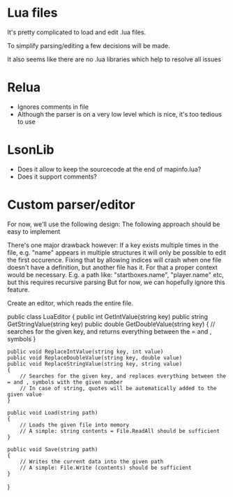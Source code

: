 ﻿# Lua files
It's pretty complicated to load and edit .lua files.

To simplify parsing/editing a few decisions will be made.

It also seems like there are no .lua libraries which help to resolve all issues

# Relua
* Ignores comments in file
* Although the parser is on a very low level which is nice, it's too tedious to use

# LsonLib
* Does it allow to keep the sourcecode at the end of mapinfo.lua?
* Does it support comments?

# Custom parser/editor
For now, we'll use the following design:
The following approach should be easy to implement

There's one major drawback however: If a key exists multiple times in the file, e.g. "name" appears in multiple structures
it will only be possible to edit the first occurence. Fixing that by allowing indices will crash when one file doesn't have a definition, but another file has it.
For that a proper context would be necessary. E.g. a path like: "startboxes.name", "player.name" etc, but this requires recursive parsing
But for now, we can hopefully ignore this feature.

Create an editor, which reads the entire file.

public class LuaEditor
{
	public int GetIntValue(string key)
	public string GetStringValue(string key)
	public double GetDoubleValue(string key)
	{
		// searches for the given key, and returns everything between the = and , symbols
	}

	public void ReplaceIntValue(string key, int value)
	public void ReplaceDoubleValue(string key, double value)
	public void ReplaceStringValue(string key, string value)
	{
		// Searches for the given key, and replaces everything between the = and , symbols with the given number
		// In case of string, quotes will be automatically added to the given value
	}

	public void Load(string path)
	{
		// Loads the given file into memory
		// A simple: string contents = File.ReadAll should be sufficient
	}

	public void Save(string path)
	{
		// Writes the current data into the given path
		// A simple: File.Write (contents) should be sufficient
	}
}